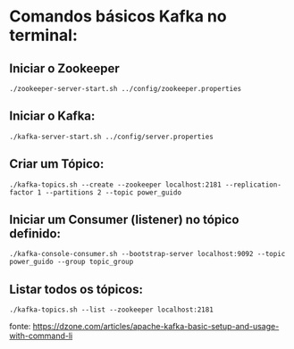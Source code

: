 # Comandos básicos Kafka no terminal:

## Iniciar o Zookeeper

`
./zookeeper-server-start.sh ../config/zookeeper.properties
`

## Iniciar o Kafka:

`./kafka-server-start.sh ../config/server.properties`

## Criar um Tópico:

`./kafka-topics.sh --create --zookeeper localhost:2181 --replication-factor 1 --partitions 2 --topic power_guido`

## Iniciar um Consumer (listener) no tópico definido:

`./kafka-console-consumer.sh --bootstrap-server localhost:9092 --topic power_guido --group topic_group`

## Listar todos os tópicos:

`./kafka-topics.sh --list --zookeeper localhost:2181`

fonte: https://dzone.com/articles/apache-kafka-basic-setup-and-usage-with-command-li
